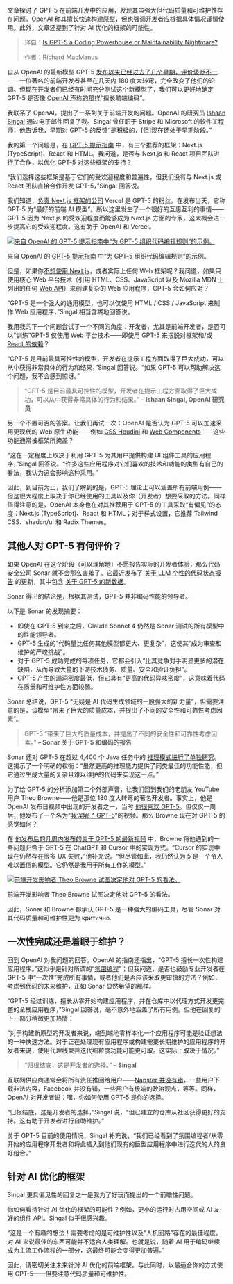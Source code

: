 <!--
title: GPT-5：代码能力爆发，还是维护噩梦？
cover: https://cdn.thenewstack.io/media/2025/09/372436d5-ambitious-studio-rick-barrett-edancxqtxiw-unsplashb.jpg
summary: 文章探讨了 GPT-5 在前端开发中的应用，发现其虽强大但代码质量和可维护性存在问题。OpenAI 称其擅长快速构建原型，但也强调开发者应根据具体情况谨慎使用。此外，文章还提到了针对 AI 优化的框架的可能性。
-->

文章探讨了 GPT-5 在前端开发中的应用，发现其虽强大但代码质量和可维护性存在问题。OpenAI 称其擅长快速构建原型，但也强调开发者应根据具体情况谨慎使用。此外，文章还提到了针对 AI 优化的框架的可能性。

> 译自：[Is GPT-5 a Coding Powerhouse or Maintainability Nightmare?](https://thenewstack.io/is-gpt-5-a-coding-powerhouse-or-maintainability-nightmare/)
> 
> 作者：Richard MacManus

自从 OpenAI 的最新模型 GPT-5 [发布以来已经过去了几个星期，评价褒贬不一](https://thenewstack.io/gpt-5-a-choose-your-own-adventure-for-frontend-developers/)——一位著名的前端开发者甚至在几天内 180 度大转弯，完全改变了他们的论调。但现在开发者们已经有时间充分测试这个新模型了，我们可以更好地确定 GPT-5 是否像 [OpenAI 声称的那样](https://openai.com/index/introducing-gpt-5-for-developers/)“擅长前端编码”。

我联系了 OpenAI，提出了一系列关于前端开发的问题。OpenAI 的研究员 [Ishaan Singal](https://www.linkedin.com/in/ishaan-singal/) 通过电子邮件回复了我。Singal 曾任职于 Stripe 和 Microsoft 的软件工程师，他告诉我，早期对 GPT-5 的反馈“是积极的，[但]现在还处于早期阶段。”

我的第一个问题是，在 [GPT-5 提示指南](https://cookbook.openai.com/examples/gpt-5/gpt-5_prompting_guide) 中，有三个推荐的框架：Next.js (TypeScript)、React 和 HTML。我问道，是否与 Next.js 和 React 项目团队进行了合作，以优化 GPT-5 对这些框架的支持？

“我们选择这些框架是基于它们的受欢迎程度和普遍性，但我们没有与 Next.js 或 React 团队直接合作开发 GPT-5，”Singal 回答说。

我们知道，[负责 Next.js 框架的公司](https://thenewstack.io/vercels-frontend-and-the-rise-of-the-hybrid-developer/) Vercel 是 GPT-5 的粉丝。在发布当天，它称 GPT-5 为“最好的前端 AI 模型”。所以这里发生了一个很好的互惠互利的事情——GPT-5 因为 Next.js 的受欢迎程度而能够成为 Next.js 方面的专家，这大概会进一步提高它的受欢迎程度。这有助于 OpenAI 和 Vercel。

[![来自 OpenAI 的 GPT-5 提示指南中“为 GPT-5 组织代码编辑规则”的示例。](https://cdn.thenewstack.io/media/2025/09/f028e3a8-screenshot-2025-09-05-at-10.55.25.png)](https://cdn.thenewstack.io/media/2025/09/f028e3a8-screenshot-2025-09-05-at-10.55.25.png)

来自 OpenAI 的 [GPT-5 提示指南](https://cookbook.openai.com/examples/gpt-5/gpt-5_prompting_guide) 中“为 GPT-5 组织代码编辑规则”的示例。

但是，如果你[不想使用 Next.js](https://thenewstack.io/after-a-decade-of-react-is-frontend-a-post-react-world-now/)，或者实际上任何 Web 框架呢？我问道，如果只使用核心 Web 平台技术（引用 HTML、CSS、JavaScript 以及 Mozilla MDN 上列出的任何 [Web API](https://developer.mozilla.org/en-US/docs/Web/API)）来创建复杂的 Web 应用程序，GPT-5 会如何应对？

“GPT-5 是一个强大的通用模型，也可以仅使用 HTML / CSS / JavaScript 来制作 Web 应用程序，”Singal 相当含糊地回答说。

我用我的下一个问题尝试了一个不同的角度：开发者，尤其是前端开发者，是否可以“训练”GPT-5 仅使用 Web 平台技术——即使用 GPT-5 来摆脱对框架和/或 [React 的依赖](https://thenewstack.io/web-development-trends-in-2024-a-shift-back-to-simplicity/)？

“GPT-5 是目前最具可控性的模型，开发者在提示工程方面取得了巨大成功，可以从中获得非常具体的行为和结果，”Singal 回答说。“如果 GPT-5 可以帮助解决这个问题，我不会感到惊讶。”

> “GPT-5 是目前最具可控性的模型，开发者在提示工程方面取得了巨大成功，可以从中获得非常具体的行为和结果。”
> **– Ishaan Singal, OpenAI 研究员**

另一个不置可否的答案。让我们再试一次：OpenAI 是否认为 GPT-5 可以加速采用更现代的 Web 原生功能——例如 [CSS Houdini](https://developer.mozilla.org/en-US/docs/Web/CSS/CSS_properties_and_values_API/Houdini) 和 [Web Components](https://thenewstack.io/how-microsoft-edge-is-replacing-react-with-web-components/)——这些功能通常被框架所掩盖？

“这在一定程度上取决于利用 GPT-5 为其用户提供构建 UI 组件工具的应用程序，”Singal 回答说。“许多这些应用程序对它们喜欢的技术和功能的类型有自己的看法，我认为这会影响这种采用。”

因此，到目前为止，我们了解到的是，GPT-5 理论上可以涵盖所有前端用例——但这很大程度上取决于你已经使用的工具以及你（开发者）想要采取的方法。同样值得注意的是，OpenAI 本身也在对其推荐用于 GPT-5 的工具采取“有偏见”的态度：Next.js (TypeScript)、React 和 HTML；对于样式设置，它推荐 Tailwind CSS、shadcn/ui 和 Radix Themes。

## 其他人对 GPT-5 有何评价？

如果 OpenAI 在这个阶段（可以理解地）不愿报告实际的开发者体验，那么代码安全公司 Sonar 就不会那么害羞了。它最近发布了 [关于 LLM 个性的代码状态报告](https://www.sonarsource.com/sem/the-coding-personalities-of-leading-llms/?utm_medium=paid&utm_source=newstack&utm_campaign=ss-state-of-llms25&utm_content=newsletter-TNS-newsletter-stateofllm-x-x&utm_term=ww-psp-x&s_category=Paid&s_source=Paid%20Other&s_origin=newstack&utm_content=inline-mention) 的更新，其中包含 [关于 GPT-5 的新数据](https://www.sonarsource.com/blog/the-coding-personalities-of-leading-llms-gpt-5-update/)。

Sonar 得出的结论是，根据其测试，GPT-5 并非编码性能的领导者。

以下是 Sonar 的发现摘要：

* 即使在 GPT-5 到来之后，Claude Sonnet 4 仍然是 Sonar 测试的所有模型中的性能领导者。
* GPT-5 生成的“代码量比任何其他模型都更大、更复杂”，这使其“成为审查和维护的严峻挑战”。
* 对于 GPT-5 成功完成的每项任务，它都会引入“比其竞争对手明显更多的潜在缺陷，从而导致大量的下游技术债务、质量、安全和验证负担”。
* GPT-5 产生的漏洞密度最低，但它具有“更高的代码异味密度”，这意味着代码在质量和可维护性方面较弱。

Sonar 总结说，GPT-5 “无疑是 AI 代码生成领域的一股强大的新力量”，但需要注意的是，该模型“带来了巨大的质量成本，并提出了不同的安全性和可靠性考虑因素”。

> GPT-5 “带来了巨大的质量成本，并提出了不同的安全性和可靠性考虑因素。”
> **– Sonar 关于 GPT-5 和编码的报告**

Sonar 还对 GPT-5 在超过 4,400 个 Java 任务中的 [推理模式进行了单独研究](https://www.sonarsource.com/blog/how-reasoning-impacts-llm-coding-models/)。这揭示了一个明确的权衡：“虽然更高的推理能力提供了同类最佳的功能性能，但它通过生成大量的复杂且难以维护的代码来实现这一点。”

为了给 GPT-5 的分析添加第二个外部声音，让我们回到我们的老朋友 YouTube 用户 Theo Browne——他是那位 180 度大转弯的著名开发者。事实上，他是 OpenAI 发布日视频中出现的开发者之一，当时 [他很喜欢 GPT-5](https://x.com/theo/status/1953516806104056096)。但仅仅一周后，他发布了一个名为“[我误解了 GPT-5](https://www.youtube.com/watch?v=k68ie2GcEc4)”的视频。那么 Browne 现在对 GPT-5 的感觉如何？

在 [他发布后的几周内发布的关于 GPT-5 的最新视频](https://www.youtube.com/watch?v=SOxmiupQm7w) 中，Browne 将他遇到的一些问题归咎于 GPT-5 在 ChatGPT 和 Cursor 中的实现方式。“Cursor 的实现中现在仍然存在很多 UX 失败，”他补充说。“但尽管如此，我仍然认为 5 是一个令人难以置信的模型。它仍然是我用于所有工作的模型。”

[![前端开发影响者 Theo Browne 试图决定他对 GPT-5 的看法。](https://cdn.thenewstack.io/media/2025/09/3de70858-theo-browne-gpt5-3weekslater.jpg)](https://cdn.thenewstack.io/media/2025/09/3de70858-theo-browne-gpt5-3weekslater.jpg)

前端开发影响者 Theo Browne 试图决定他对 GPT-5 的看法。

因此，Sonar 和 Browne 都承认 GPT-5 是一种强大的编码工具，尽管 Sonar 对其代码质量和可维护性更为 критично.

## 一次性完成还是着眼于维护？

回到 OpenAI 对我问题的回答。OpenAI 的指南还指出，“GPT-5 擅长一次性构建应用程序。”这似乎是针对所谓的“[氛围编程](https://thenewstack.io/the-field-cto-view-ai-vibe-coding-and-developer-skillsets/)”；但我问道，是否也鼓励专业开发者在 GPT-5 中“一次性”完成所有事情，或者他们是否应该采取更审慎的方法？例如，考虑到代码的未来维护，正如 Sonar 显然希望的那样。

“GPT-5 经过训练，擅长从零开始构建应用程序，并在仓库中以代理方式开发更完整的全栈应用程序，”Singal 回答说，毫不意外地涵盖了所有用例。但他在回复的下一部分稍微更加热情：

“对于构建新原型的开发者来说，端到端地零样本化一个应用程序可能是验证想法的一种快速方法。对于正在处理现有应用程序或构建需要长期维护的应用程序的开发者来说，使用代理线束并迭代细粒度功能可能更可取。这实际上取决于情况。”

> “归根结底，这是开发者的选择。”
> **– Singal**

互联网供应商通常会将所有责任推回给用户——[Napster 并没有错](https://cybercultural.com/p/napster-1999/)，一些用户下载非法内容，Facebook 并没有错，一些用户有极端的政治观点，等等。同样，OpenAI 对开发者说：嘿，你如何使用 GPT-5 是你的选择。

“归根结底，这是开发者的选择，”Singal 说，“但已建立的仓库从社区获得更好的支持。这有助于开发者进行自助维护。”

关于 GPT-5 目前的使用情况，Singal 补充说，“我们已经看到了氛围编程者/从零开始的应用程序开发者和将此插入到他们现有的巨型应用程序中进行迭代的人的良好组合。”

## 针对 AI 优化的框架

Singal 更具偏见性的回复之一是我为了好玩而提出的一个前瞻性问题。

你如何看待针对 AI 优化的框架的可能性？例如，更小的运行时占用空间或 AI 友好的组件 API。Singal 似乎很感兴趣。

“这是一个有趣的想法！需要考虑的是可维护性以及“人机回路”存在的最佳程度。对 AI 来说最佳的东西可能并不适合人类理解。也就是说，随着 AI 用于编码继续成为主流工作流程的一部分，这最终可能会变得更加普遍。”

因此，请密切关注未来针对 AI 优化的前端框架。与此同时，以最适合你的方式使用 GPT-5——但要注意代码质量和可维护性。